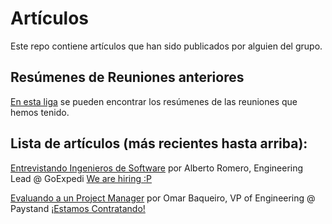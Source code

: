 # Artículos

Este repo contiene artículos que han sido publicados por alguien del grupo.

## Resúmenes de Reuniones anteriores
[En esta liga](minutas.md) se pueden encontrar los resúmenes de las reuniones que hemos tenido.

## Lista de artículos (más recientes hasta arriba):

[Entrevistando Ingenieros de Software](entrevistando_software_engineers.md) por Alberto Romero, Engineering Lead @ GoExpedi [We are hiring :P](https://apply.workable.com/goexpedi/)

[Evaluando a un Project Manager](evaluando_project_manager.md) por Omar Baqueiro, VP of Engineering @ Paystand [¡Estamos Contratando!](https://www.linkedin.com/jobs/search/?f_C=3081120&locationId=OTHERS.worldwide)

